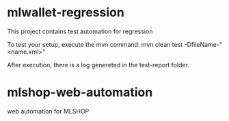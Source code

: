 
# mlwallet-regression

This project contains test automation for regression

To test your setup, execute the mvn command:
 mvn clean test -DfileName-"<name.xml>"

After execution, there is a log genereted in the test-report folder.

# mlshop-web-automation
web automation for MLSHOP 

